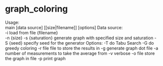 # graph_coloring
Usage:  
main [data source] [[size|filename]] [options]
Data source:  
-i load from file {filename}  
-n {size} -s {saturation} generate graph with specified size and saturation
-S {seed} specify seed for the generator
Options:
-T do Tabu Search
-G do greedy coloring
-r file file to store the results in
-g generate graph dot file
-a number of measurements to take the average from
-v verbose
-o file store the graph in file
-p print graph
